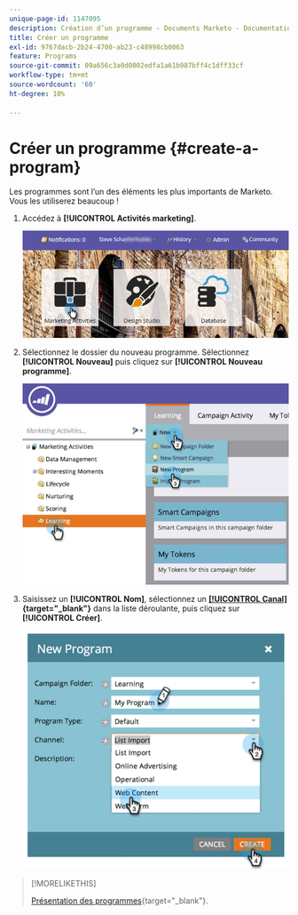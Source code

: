 ```yaml
---
unique-page-id: 1147095
description: Création d’un programme - Documents Marketo - Documentation du produit
title: Créer un programme
exl-id: 9767dacb-2b24-4700-ab23-c48998cb0063
feature: Programs
source-git-commit: 09a656c3a0d0002edfa1a61b987bff4c1dff33cf
workflow-type: tm+mt
source-wordcount: '60'
ht-degree: 10%

---
```


# Créer un programme {#create-a-program}

Les programmes sont l’un des éléments les plus importants de Marketo. Vous les utiliserez beaucoup !

1. Accédez à **[!UICONTROL Activités marketing]**.

   ![](assets/login-marketing-activities.png)

1. Sélectionnez le dossier du nouveau programme. Sélectionnez **[!UICONTROL Nouveau]** puis cliquez sur **[!UICONTROL Nouveau programme]**.

   ![](assets/leadlifecycle.jpg)

1. Saisissez un **[!UICONTROL Nom]**, sélectionnez un **[[!UICONTROL Canal]](/help/marketo/product-docs/administration/tags/create-a-program-channel.md){target="_blank"}** dans la liste déroulante, puis cliquez sur **[!UICONTROL Créer]**.

   ![](assets/image2015-2-5-16-3a33-3a23.png)

>[!MORELIKETHIS]
>
>[Présentation des programmes](/help/marketo/product-docs/core-marketo-concepts/programs/creating-programs/understanding-programs.md){target="_blank"}.

